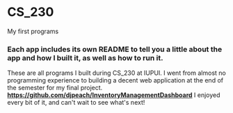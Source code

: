 # CS_230
My first programs

### Each app includes its own README to tell you a little about the app and how I built it, as well as how to run it.

These are all programs I built during CS_230 at IUPUI.  I went from almost no programming experience to building a decent web application at the end of the semester for my final project. **https://github.com/djpeach/InventoryManagementDashboard**
I enjoyed every bit of it, and can't wait to see what's next!
